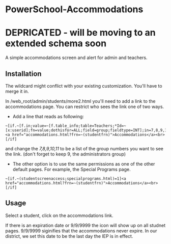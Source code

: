 PowerSchool-Accommodations
==========================

# DEPRICATED - will be moving to an extended schema soon

A simple accommodations screen and alert for admin and teachers.

Installation
------------
The wildcard might conflict with your existing customization. You'll have to merge it in.

In /web_root/admin/students/more2.html you'll need to add a link to the accommodations page. You can restrict who sees the link one of two ways.

 - Add a line that reads as following:

```
~[if.~[f.in;value=~[f.table_info;table=Teachers;*Id=~[x:userid];fn=value;dothisfor=ALL;field=group;fieldtype=INT];in=7,8,9,10,11]=1]<a href="accommodations.html?frn=~(studentfrn)">Accommodations</a><br>[/if]
```
and change the _7,8,9,10,11_ to be a list of the group numbers you want to see the link. (don't forget to keep 9, the administrators group)

 - The other option is to use the same permissions as one of the other default pages. For example, the Special Programs page.

```
~[if.~(studentscreenaccess;specialprograms.html)=1]<a href="accommodations.html?frn=~(studentfrn)">Accommodations</a><br>[/if]
```

Usage
-----
Select a student, click on the accommodations link.

If there is an expiration date or 9/9/9999 the icon will show up on all studnet pages. 9/9/9999 siginifies that the accommodations never expire. In our district, we set this date to be the last day the IEP is in effect.
